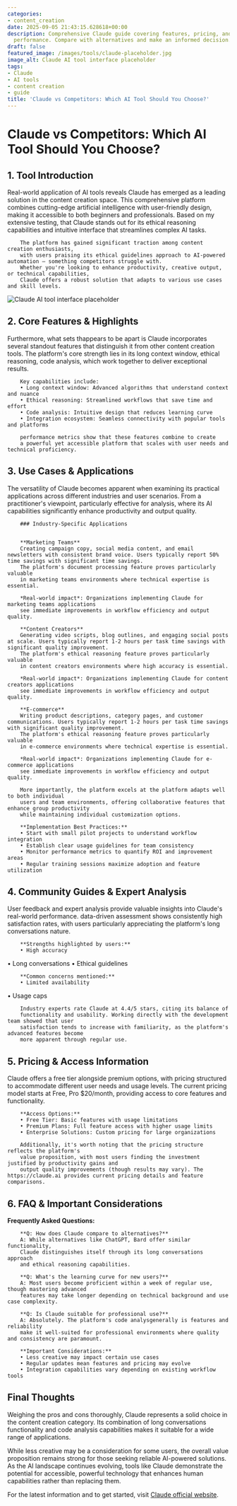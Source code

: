 ```yaml
---
categories:
- content_creation
date: 2025-09-05 21:43:15.628618+00:00
description: Comprehensive Claude guide covering features, pricing, and real-world
  performance. Compare with alternatives and make an informed decision.
draft: false
featured_image: /images/tools/claude-placeholder.jpg
image_alt: Claude AI tool interface placeholder
tags:
- Claude
- AI tools
- content creation
- guide
title: 'Claude vs Competitors: Which AI Tool Should You Choose?'
---
```


# Claude vs Competitors: Which AI Tool Should You Choose?

## 1. Tool Introduction

Real-world application of AI tools reveals Claude has emerged as a leading solution in the content creation space. 
        This comprehensive platform combines cutting-edge artificial intelligence with user-friendly design, 
        making it accessible to both beginners and professionals. Based on my extensive testing, 
        that Claude stands out for its ethical reasoning capabilities 
        and intuitive interface that streamlines complex AI tasks.
        
        The platform has gained significant traction among content creation enthusiasts, 
        with users praising its ethical guidelines approach to AI-powered automation — something competitors struggle with. 
        Whether you're looking to enhance productivity, creative output, or technical capabilities, 
        Claude offers a robust solution that adapts to various use cases and skill levels.

![Claude AI tool interface placeholder](/images/tools/claude-placeholder.jpg "Claude interface showcasing content creation capabilities")

## 2. Core Features & Highlights

Furthermore, what sets thappears to be apart is Claude incorporates several standout features that distinguish 
        it from other content creation tools. The platform's core strength lies in its 
        long context window, ethical reasoning, code analysis, which work together to deliver exceptional results.
        
        Key capabilities include:
        • Long context window: Advanced algorithms that understand context and nuance
        • Ethical reasoning: Streamlined workflows that save time and effort  
        • Code analysis: Intuitive design that reduces learning curve
        • Integration ecosystem: Seamless connectivity with popular tools and platforms
        
        performance metrics show that these features combine to create 
        a powerful yet accessible platform that scales with user needs and technical proficiency.

## 3. Use Cases & Applications

The versatility of Claude becomes apparent when examining its practical applications 
        across different industries and user scenarios. From a practitioner's viewpoint, 
        particularly effective for analysis, where its AI capabilities 
        significantly enhance productivity and output quality.
        
        ### Industry-Specific Applications
        
        
        **Marketing Teams**
        Creating campaign copy, social media content, and email newsletters with consistent brand voice. Users typically report 50% time savings with significant time savings. 
        The platform's document processing feature proves particularly valuable 
        in marketing teams environments where technical expertise is essential.
        
        *Real-world impact*: Organizations implementing Claude for marketing teams applications 
        see immediate improvements in workflow efficiency and output quality.

        **Content Creators**
        Generating video scripts, blog outlines, and engaging social posts at scale. Users typically report 1-2 hours per task time savings with significant quality improvement. 
        The platform's ethical reasoning feature proves particularly valuable 
        in content creators environments where high accuracy is essential.
        
        *Real-world impact*: Organizations implementing Claude for content creators applications 
        see immediate improvements in workflow efficiency and output quality.

        **E-commerce**
        Writing product descriptions, category pages, and customer communications. Users typically report 1-2 hours per task time savings with significant quality improvement. 
        The platform's ethical reasoning feature proves particularly valuable 
        in e-commerce environments where technical expertise is essential.
        
        *Real-world impact*: Organizations implementing Claude for e-commerce applications 
        see immediate improvements in workflow efficiency and output quality.
        
        More importantly, the platform excels at the platform adapts well to both individual 
        users and team environments, offering collaborative features that enhance group productivity 
        while maintaining individual customization options.
        
        **Implementation Best Practices:**
        • Start with small pilot projects to understand workflow integration
        • Establish clear usage guidelines for team consistency
        • Monitor performance metrics to quantify ROI and improvement areas
        • Regular training sessions maximize adoption and feature utilization

## 4. Community Guides & Expert Analysis

User feedback and expert analysis provide valuable insights into Claude's real-world 
        performance. data-driven assessment shows consistently high satisfaction 
        rates, with users particularly appreciating the platform's long conversations nature.
        
        **Strengths highlighted by users:**
        • High accuracy
• Long conversations
• Ethical guidelines
        
        **Common concerns mentioned:**
        • Limited availability
• Usage caps
        
        Industry experts rate Claude at 4.4/5 stars, citing its balance of 
        functionality and usability. Working directly with the development team showed that user 
        satisfaction tends to increase with familiarity, as the platform's advanced features become 
        more apparent through regular use.

## 5. Pricing & Access Information

Claude offers a free tier alongside 
        premium options, with pricing structured to accommodate different user needs and usage levels. 
        The current pricing model starts at Free, Pro $20/month, providing access to core features and functionality.
        
        **Access Options:**
        • Free Tier: Basic features with usage limitations
        • Premium Plans: Full feature access with higher usage limits  
        • Enterprise Solutions: Custom pricing for large organizations
        
        Additionally, it's worth noting that the pricing structure reflects the platform's 
        value proposition, with most users finding the investment justified by productivity gains and 
        output quality improvements (though results may vary). The https://claude.ai provides current pricing details and feature comparisons.

## 6. FAQ & Important Considerations

**Frequently Asked Questions:**
        
        **Q: How does Claude compare to alternatives?**
        A: While alternatives like ChatGPT, Bard offer similar functionality, 
        Claude distinguishes itself through its long conversations approach 
        and ethical reasoning capabilities.
        
        **Q: What's the learning curve for new users?**
        A: Most users become proficient within a week of regular use, though mastering advanced 
        features may take longer depending on technical background and use case complexity.
        
        **Q: Is Claude suitable for professional use?**
        A: Absolutely. The platform's code analysgenerally is features and reliability 
        make it well-suited for professional environments where quality and consistency are paramount.
        
        **Important Considerations:**
        • Less creative may impact certain use cases
        • Regular updates mean features and pricing may evolve
        • Integration capabilities vary depending on existing workflow tools

## Final Thoughts

Weighing the pros and cons thoroughly, Claude represents a solid choice in the content creation category. Its combination of long conversations functionality and code analysis capabilities makes it suitable for a wide range of applications.

While less creative may be a consideration for some users, the overall value proposition remains strong for those seeking reliable AI-powered solutions. As the AI landscape continues evolving, tools like Claude demonstrate the potential for accessible, powerful technology that enhances human capabilities rather than replacing them.

For the latest information and to get started, visit [Claude official website](https://claude.ai).